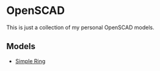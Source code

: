 # OpenSCAD

This is just a collection of my personal OpenSCAD models.

## Models

- [Simple Ring](simple_ring/readme.md)
